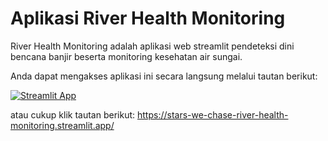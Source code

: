 # Aplikasi River Health Monitoring

River Health Monitoring adalah aplikasi web streamlit pendeteksi dini bencana banjir beserta monitoring kesehatan air sungai.

Anda dapat mengakses aplikasi ini secara langsung melalui tautan berikut:

[![Streamlit App](https://static.streamlit.io/badges/streamlit_badge_black_white.svg)](https://stars-we-chase-river-health-monitoring.streamlit.app/)

atau cukup klik tautan berikut:
https://stars-we-chase-river-health-monitoring.streamlit.app/